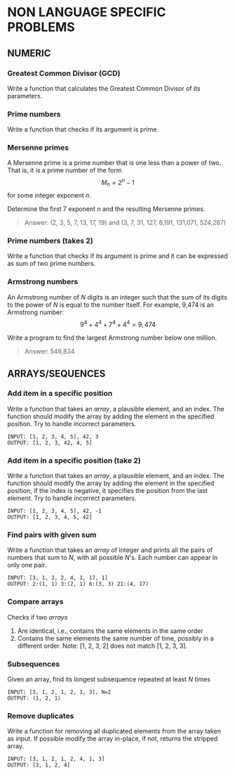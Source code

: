 # NON LANGUAGE SPECIFIC PROBLEMS

## NUMERIC

### Greatest Common Divisor (GCD)

Write a function that calculates the Greatest Common Divisor of its parameters.

### Prime numbers

Write a function that checks if its argument is prime.

### Mersenne primes

A Mersenne prime is a prime number that is one less than a power of two. That is, it is a prime number of the form $$M_n = 2^n − 1$$ for some integer exponent *n*.

Determine the first 7 exponent $n$ and the resulting Mersenne primes.

> Answer: (2, 3, 5, 7, 13, 17, 19) and (3, 7, 31, 127, 8,191, 131,071, 524,287)

### Prime numbers (takes 2)

Write a function that checks if its argument is prime and it can be expressed as sum of two prime numbers.

### Armstrong numbers

An Armstrong number of *N* digits is an integer such that the sum of its digits to the power of *N* is equal to the number itself. For example, 9,474 is an Armstrong number: $$9^4 + 4^4 + 7^4 + 4^4 = 9,474$$

Write a program to find the largest Armstrong number below one million.

> Answer: 548,834

## ARRAYS/SEQUENCES

### Add item in a specific position

Write a function that takes an *array*, a plausible element, and an index. The function should modify the array by adding the element in the specified position. Try to handle incorrect parameters.

```
INPUT: [1, 2, 3, 4, 5], 42, 3
OUTPUT: [1, 2, 3, 42, 4, 5]
```

### Add item in a specific position (take 2)

Write a function that takes an *array*, a plausible element, and an index. The function should modify the array by adding the element in the specified position, if the index is negative, it specifies the position from the last element. Try to handle incorrect parameters.

```
INPUT: [1, 2, 3, 4, 5], 42, -1
OUTPUT: [1, 2, 3, 4, 5, 42]
```

### Find pairs with given sum

Write a function that takes an *array* of integer and prints all the pairs of numbers that sum to *N*, with all possible *N*'s. Each number can appear in only one pair.

```
INPUT: [3, 1, 3, 2, 4, 1, 17, 1]
OUTPUT: 2:(1, 1) 3:(2, 1) 6:(3, 3) 21:(4, 17)
```

### Compare arrays

Checks if two *arrays*

1. Are identical, i.e., contains the same elements in the same order
1. Contains the same elements the same number of time, possibly in a different order. Note: [1, 2, 3, 2] does not match [1, 2, 3, 3].

### Subsequences

Given an array, find its longest subsequence repeated at least *N* times

```
INPUT: [3, 1, 2, 1, 2, 1, 3], N=2
OUTPUT: (1, 2, 1)
```

### Remove duplicates

Write a function for removing all duplicated elements from the array taken as input. If possible modify the array in-place, if not, returns the stripped array.

```
INPUT: [3, 1, 2, 1, 2, 4, 1, 3]
OUTPUT: [3, 1, 2, 4]
```
